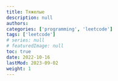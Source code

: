 ```yaml
---
title: Тяжелые
description: null
authors:
categories: ['programming', 'leetcode']
tags: ['leetcode']
# series: null
# featuredImage: null
toc: true
date: 2022-10-16
lastMod: 2023-09-02
weight: 1
---
```


